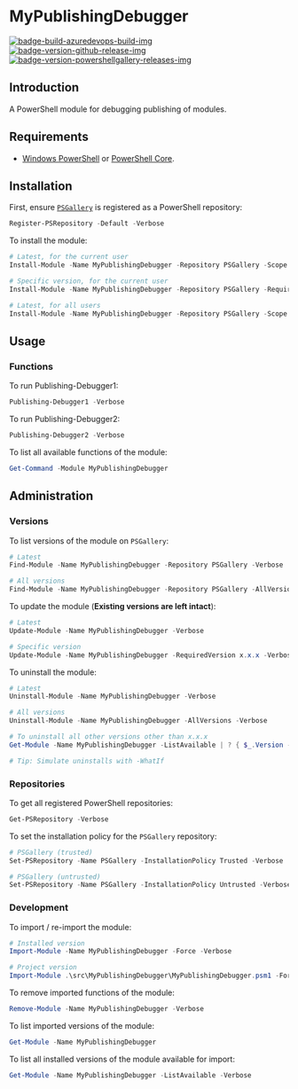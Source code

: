 # MyPublishingDebugger

[![badge-build-azuredevops-build-img][]][badge-build-azuredevops-build-src] [![badge-version-github-release-img][]][badge-version-github-release-src] [![badge-version-powershellgallery-releases-img][]][badge-version-powershellgallery-releases-src]

[badge-build-azuredevops-build-img]: https://img.shields.io/azure-devops/build/joeltimothyoh/MyPublishingDebugger/17/master.svg?label=build&logo=azure-pipelines&style=flat-square
[badge-build-azuredevops-build-src]: https://dev.azure.com/joeltimothyoh/MyPublishingDebugger/_build?definitionId=17
[badge-version-github-release-img]: https://img.shields.io/github/v/release/joeltimothyoh/MyPublishingDebugger?style=flat-square
[badge-version-github-release-src]: https://github.com/joeltimothyoh/MyPublishingDebugger/releases
[badge-version-powershellgallery-releases-img]: https://img.shields.io/powershellgallery/v/MyPublishingDebugger?logo=powershell&logoColor=white&label=PSGallery&labelColor=&style=flat-square
[badge-version-powershellgallery-releases-src]: https://www.powershellgallery.com/packages/MyPublishingDebugger/

## Introduction

A PowerShell module for debugging publishing of modules.

## Requirements

- [Windows PowerShell](https://docs.microsoft.com/en-us/powershell/scripting/install/installing-windows-powershell) or [PowerShell Core](https://github.com/powershell/powershell#-powershell).

## Installation

First, ensure [`PSGallery`](https://www.powershellgallery.com/) is registered as a PowerShell repository:

```powershell
Register-PSRepository -Default -Verbose
```

To install the module:

```powershell
# Latest, for the current user
Install-Module -Name MyPublishingDebugger -Repository PSGallery -Scope CurrentUser -Verbose

# Specific version, for the current user
Install-Module -Name MyPublishingDebugger -Repository PSGallery -RequiredVersion x.x.x -Scope CurrentUser -Verbose

# Latest, for all users
Install-Module -Name MyPublishingDebugger -Repository PSGallery -Scope AllUsers -Verbose
```

## Usage

### Functions

To run Publishing-Debugger1:

```powershell
Publishing-Debugger1 -Verbose
```

To run Publishing-Debugger2:

```powershell
Publishing-Debugger2 -Verbose
```

To list all available functions of the module:

```powershell
Get-Command -Module MyPublishingDebugger
```

## Administration

### Versions

To list versions of the module on `PSGallery`:

```powershell
# Latest
Find-Module -Name MyPublishingDebugger -Repository PSGallery -Verbose

# All versions
Find-Module -Name MyPublishingDebugger -Repository PSGallery -AllVersions -Verbose
```

To update the module (**Existing versions are left intact**):

```powershell
# Latest
Update-Module -Name MyPublishingDebugger -Verbose

# Specific version
Update-Module -Name MyPublishingDebugger -RequiredVersion x.x.x -Verbose
```

To uninstall the module:

```powershell
# Latest
Uninstall-Module -Name MyPublishingDebugger -Verbose

# All versions
Uninstall-Module -Name MyPublishingDebugger -AllVersions -Verbose

# To uninstall all other versions other than x.x.x
Get-Module -Name MyPublishingDebugger -ListAvailable | ? { $_.Version -ne 'x.x.x' } | % { Uninstall-Module -Name $_.Name -RequiredVersion $_.Version -Verbose }

# Tip: Simulate uninstalls with -WhatIf
```

### Repositories

To get all registered PowerShell repositories:

```powershell
Get-PSRepository -Verbose
```

To set the installation policy for the `PSGallery` repository:

```powershell
# PSGallery (trusted)
Set-PSRepository -Name PSGallery -InstallationPolicy Trusted -Verbose

# PSGallery (untrusted)
Set-PSRepository -Name PSGallery -InstallationPolicy Untrusted -Verbose
```

### Development

To import / re-import the module:

```powershell
# Installed version
Import-Module -Name MyPublishingDebugger -Force -Verbose

# Project version
Import-Module .\src\MyPublishingDebugger\MyPublishingDebugger.psm1 -Force -Verbose
```

To remove imported functions of the module:

```powershell
Remove-Module -Name MyPublishingDebugger -Verbose
```

To list imported versions of the module:

```powershell
Get-Module -Name MyPublishingDebugger
```

To list all installed versions of the module available for import:

```powershell
Get-Module -Name MyPublishingDebugger -ListAvailable -Verbose
```
